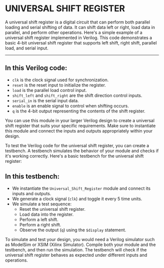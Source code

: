 # UNIVERSAL SHIFT REGISTER
A universal shift register is a digital circuit that can perform both parallel loading and serial shifting of data. It can shift data left or right, load data in parallel, and perform other operations. Here's a simple example of a universal shift register implemented in Verilog. This code demonstrates a basic 4-bit universal shift register that supports left shift, right shift, parallel load, and serial input.

<hr>

## In this Verilog code:

- `clk` is the clock signal used for synchronization.
- `reset` is the reset input to initialize the register.
- `load` is the parallel load control input.
- `shift_left` and `shift_right` are the shift direction control inputs.
- `serial_in` is the serial input data.
- `enable` is an enable signal to control when shifting occurs.
- `q` is the 4-bit output representing the contents of the shift register.

You can use this module in your larger Verilog design to create a universal shift register that suits your specific requirements. Make sure to instantiate this module and connect the inputs and outputs appropriately within your design.

To test the Verilog code for the universal shift register, you can create a testbench. A testbench simulates the behavior of your module and checks if it's working correctly. Here's a basic testbench for the universal shift register:

## In this testbench:

- We instantiate the `Universal_Shift_Register` module and connect its inputs and outputs.
- We generate a clock signal (`clk`) and toggle it every 5 time units.
- We simulate a test sequence:
  - Reset the universal shift register.
  - Load data into the register.
  - Perform a left shift.
  - Perform a right shift.
  - Observe the output (`q`) using the `$display` statement.

To simulate and test your design, you would need a Verilog simulator such as ModelSim or XSIM (Xilinx Simulator). Compile both your module and the testbench, and then run the simulation. The testbench will check if the universal shift register behaves as expected under different inputs and operations.
